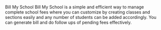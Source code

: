 Bill My School
Bill My School is a simple and efficient way to manage complete school fees where you can 
customize by creating classes and sections easily and any number of students can be added 
accordingly. You can generate bill and do follow ups of pending fees effectively.
